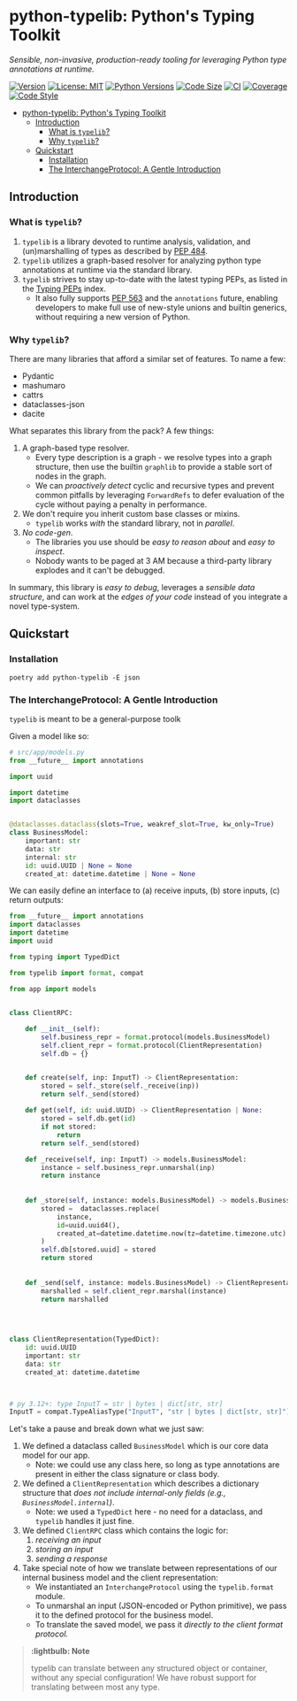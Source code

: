 # python-typelib: Python's Typing Toolkit

_Sensible, non-invasive, production-ready tooling for leveraging Python type 
annotations at runtime._

[![Version][version]][version]
[![License: MIT][license]][license]
[![Python Versions][python]][python]
[![Code Size][code-size]][repo]
[![CI][ci-badge]][ci]
[![Coverage][cov-badge]][coverage]
[![Code Style][style-badge]][style-repo]

<!-- TOC -->
* [python-typelib: Python's Typing Toolkit](#python-typelib-pythons-typing-toolkit)
  * [Introduction](#introduction)
    * [What is `typelib`?](#what-is-typelib)
    * [Why `typelib`?](#why-typelib)
  * [Quickstart](#quickstart)
    * [Installation](#installation)
    * [The InterchangeProtocol: A Gentle Introduction](#the-interchangeprotocol-a-gentle-introduction)
<!-- TOC -->

## Introduction

### What is `typelib`?

1. `typelib` is a library devoted to runtime analysis, validation, and (un)marshalling 
of types as described by [PEP 484][pep-484].
2. `typelib` utilizes a graph-based resolver for analyzing python type annotations at 
runtime via the standard library.
3. `typelib` strives to stay up-to-date with the latest typing PEPs, as listed in the
[Typing PEPs][typing-peps] index. 
   - It also fully supports [PEP 563][pep-563] and the 
   `annotations` future, enabling developers to make full use of new-style unions and 
   builtin generics, without requiring a new version of Python.

### Why `typelib`?

There are many libraries that afford a similar set of features. To name a few:
- Pydantic
- mashumaro
- cattrs
- dataclasses-json
- dacite

What separates this library from the pack? A few things:

1. A graph-based type resolver.
   - Every type description is a graph - we resolve types into a graph structure, then
     use the builtin `graphlib` to provide a stable sort of nodes in the graph.
   - We can _proactively detect_ cyclic and recursive types and prevent common 
     pitfalls by leveraging `ForwardRefs` to defer evaluation of the cycle without 
     paying a penalty in performance.
2. We don't require you inherit custom base classes or mixins. 
   - `typelib` works _with_ the standard library, not in _parallel_.
3. _No code-gen_.
   - The libraries you use should be _easy to reason about_ and _easy to inspect_. 
   - Nobody wants to be paged at 3 AM because a third-party library explodes and it 
     can't be debugged.

In summary, this library is _easy to debug_, leverages a _sensible data structure_, and
can work at the _edges of your code_ instead of you integrate a novel type-system.

## Quickstart

### Installation

```shell
poetry add python-typelib -E json
```

### The InterchangeProtocol: A Gentle Introduction

`typelib` is meant to be a general-purpose toolk

Given a model like so:

```python
# src/app/models.py
from __future__ import annotations

import uuid

import datetime
import dataclasses


@dataclasses.dataclass(slots=True, weakref_slot=True, kw_only=True)
class BusinessModel:
    important: str
    data: str
    internal: str
    id: uuid.UUID | None = None
    created_at: datetime.datetime | None = None

```

We can easily define an interface to (a) receive inputs, (b) store inputs, (c) 
return outputs:

```python
from __future__ import annotations
import dataclasses
import datetime
import uuid

from typing import TypedDict

from typelib import format, compat

from app import models


class ClientRPC:
    
    def __init__(self):
        self.business_repr = format.protocol(models.BusinessModel)
        self.client_repr = format.protocol(ClientRepresentation)
        self.db = {}


    def create(self, inp: InputT) -> ClientRepresentation:
        stored = self._store(self._receive(inp))
        return self._send(stored)
    
    def get(self, id: uuid.UUID) -> ClientRepresentation | None:
        stored = self.db.get(id)
        if not stored:
            return 
        return self._send(stored)

    def _receive(self, inp: InputT) -> models.BusinessModel:
        instance = self.business_repr.unmarshal(inp)
        return instance
    
    
    def _store(self, instance: models.BusinessModel) -> models.BusinessModel:
        stored =  dataclasses.replace(
            instance, 
            id=uuid.uuid4(), 
            created_at=datetime.datetime.now(tz=datetime.timezone.utc)
        )
        self.db[stored.uuid] = stored
        return stored
    
    
    def _send(self, instance: models.BusinessModel) -> ClientRepresentation:
        marshalled = self.client_repr.marshal(instance)
        return marshalled

    

    
class ClientRepresentation(TypedDict):
    id: uuid.UUID
    important: str
    data: str
    created_at: datetime.datetime



# py 3.12+: type InputT = str | bytes | dict[str, str]
InputT = compat.TypeAliasType("InputT", "str | bytes | dict[str, str]")

```

Let's take a pause and break down what we just saw:
1. We defined a dataclass called `BusinessModel` which is our core data model for 
   our app.
   - Note: we could use any class here, so long as type annotations are present in 
     either the class signature or class body.
2. We defined a `ClientRepresentation` which describes a dictionary structure that 
   _does not include internal-only fields (e.g., `BusinessModel.internal`)_.
   - Note: we used a `TypedDict` here - no need for a dataclass, and `typelib` 
     handles it just fine.
3. We defined `ClientRPC` class which contains the logic for:
   1. _receiving an input_
   2. _storing an input_
   3. _sending a response_
4. Take special note of how we translate between representations of our internal 
   business model and the client representation:
   - We instantiated an `InterchangeProtocol` using the `typelib.format` module.
   - To unmarshal an input (JSON-encoded or Python primitive), we pass it to the 
     defined protocol for the business model.
   - To translate the saved model, we pass it _directly to the client format protocol._

> **:lightbulb: Note**
> 
> typelib can translate between any structured object or container, without any 
> special configuration! We have robust support for translating between most any type.

[pypi]: https://pypi.org/project/python-typelib/
[version]: https://img.shields.io/pypi/v/python-typelib.svg
[license]: https://img.shields.io/pypi/v/python-typelib.svg
[python]: https://img.shields.io/pypi/pyversions/python-typelib.svg
[repo]: https://github.com/seandstewart/python-typelib
[code-size]: https://img.shields.io/github/languages/code-size/seandstewart/python-typelib.svg?style=flat
[ci-badge]: https://github.com/seandstewart/python-typelib/actions/workflows/validate.yml/badge.svg
[ci]: https://github.com/seandstewart/python-typelib/actions/workflows/validate.ym
[cov-badge]: https://codecov.io/gh/seandstewart/python-typelib/graph/badge.svg?token=TAM7VCTBHD
[coverage]: https://codecov.io/gh/seandstewart/python-typelib
[style-badge]: https://img.shields.io/endpoint?url=https://raw.githubusercontent.com/astral-sh/ruff/main/assets/badge/v2.json
[style-repo]: https://github.com/astral-sh/ruff
[pep-484]: https://www.python.org/dev/peps/pep-0484/
[pep-563]: https://www.python.org/dev/peps/pep-0563/
[typing-peps]: https://peps.python.org/topic/typing/